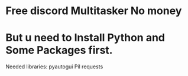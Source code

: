 # Free discord Multitasker No money 
# But u need to Install Python and Some Packages first.
Needed libraries:
pyautogui
Pil
requests

